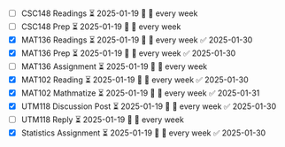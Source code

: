 - [ ] CSC148 Readings ⏳ 2025-01-19 🔁 🏁 every week
- [ ] CSC148 Prep ⏳ 2025-01-19 🔁 🏁 every week
- [x] MAT136 Readings ⏳ 2025-01-19 🔁 🏁 every week ✅ 2025-01-30
- [x] MAT136 Prep ⏳ 2025-01-19 🔁 🏁 every week ✅ 2025-01-30
- [ ] MAT136 Assignment ⏳ 2025-01-19 🔁 🏁 every week
- [x] MAT102 Reading ⏳ 2025-01-19 🔁 🏁 every week ✅ 2025-01-30
- [x] MAT102 Mathmatize ⏳ 2025-01-19 🔁 🏁 every week ✅ 2025-01-31
- [x] UTM118 Discussion Post ⏳ 2025-01-19 🔁 🏁 every week ✅ 2025-01-30
- [ ] UTM118 Reply ⏳ 2025-01-19 🔁 🏁 every week
- [x] Statistics Assignment ⏳ 2025-01-19 🔁 🏁 every week ✅ 2025-01-30
